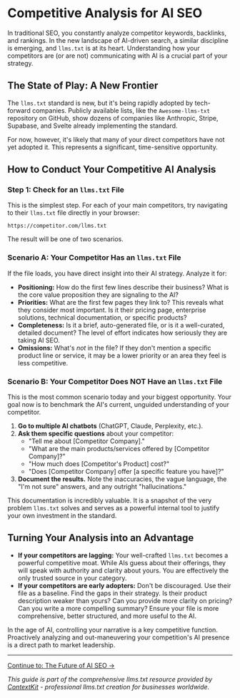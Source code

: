 # Competitive Analysis for AI SEO

In traditional SEO, you constantly analyze competitor keywords, backlinks, and rankings. In the new landscape of AI-driven search, a similar discipline is emerging, and `llms.txt` is at its heart. Understanding how your competitors are (or are not) communicating with AI is a crucial part of your strategy.

## The State of Play: A New Frontier

The `llms.txt` standard is new, but it's being rapidly adopted by tech-forward companies. Publicly available lists, like the `Awesome-llms-txt` repository on GitHub, show dozens of companies like Anthropic, Stripe, Supabase, and Svelte already implementing the standard.

For now, however, it's likely that many of your direct competitors have not yet adopted it. This represents a significant, time-sensitive opportunity.

## How to Conduct Your Competitive AI Analysis

### Step 1: Check for an `llms.txt` File

This is the simplest step. For each of your main competitors, try navigating to their `llms.txt` file directly in your browser:

`https://competitor.com/llms.txt`

The result will be one of two scenarios.

### Scenario A: Your Competitor Has an `llms.txt` File

If the file loads, you have direct insight into their AI strategy. Analyze it for:

-   **Positioning:** How do the first few lines describe their business? What is the core value proposition they are signaling to the AI?
-   **Priorities:** What are the first few pages they link to? This reveals what they consider most important. Is it their pricing page, enterprise solutions, technical documentation, or specific products?
-   **Completeness:** Is it a brief, auto-generated file, or is it a well-curated, detailed document? The level of effort indicates how seriously they are taking AI SEO.
-   **Omissions:** What's *not* in the file? If they don't mention a specific product line or service, it may be a lower priority or an area they feel is less competitive.

### Scenario B: Your Competitor Does NOT Have an `llms.txt` File

This is the most common scenario today and your biggest opportunity. Your goal now is to benchmark the AI's current, unguided understanding of your competitor.

1.  **Go to multiple AI chatbots** (ChatGPT, Claude, Perplexity, etc.).
2.  **Ask them specific questions** about your competitor:
    -   "Tell me about [Competitor Company]."
    -   "What are the main products/services offered by [Competitor Company]?"
    -   "How much does [Competitor's Product] cost?"
    -   "Does [Competitor Company] offer [a specific feature you have]?"
3.  **Document the results.** Note the inaccuracies, the vague language, the "I'm not sure" answers, and any outright "hallucinations."

This documentation is incredibly valuable. It is a snapshot of the very problem `llms.txt` solves and serves as a powerful internal tool to justify your own investment in the standard.

## Turning Your Analysis into an Advantage

-   **If your competitors are lagging:** Your well-crafted `llms.txt` becomes a powerful competitive moat. While AIs guess about their offerings, they will speak with authority and clarity about yours. You are effectively the only trusted source in your category.
-   **If your competitors are early adopters:** Don't be discouraged. Use their file as a baseline. Find the gaps in their strategy. Is their product description weaker than yours? Can you provide more clarity on pricing? Can you write a more compelling summary? Ensure your file is more comprehensive, better structured, and more useful to the AI.

In the age of AI, controlling your narrative is a key competitive function. Proactively analyzing and out-maneuvering your competition's AI presence is a direct path to market leadership.

---

[Continue to: The Future of AI SEO →](08-future-ai-seo.md)

*This guide is part of the comprehensive llms.txt resource provided by [ContextKit](https://contextkit.io) - professional llms.txt creation for businesses worldwide.* 